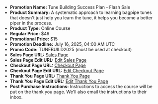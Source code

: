 - **Promotion Name:** Tune Building Success Plan - Flash Sale  
- **Product Summary:** A systematic approach to learning bagpipe tunes that doesn't just help you learn the tune, it helps you become a better piper in the process.  
- **Product Type:** Online Course  
- **Regular Price:** $49  
- **Promotional Price:** $15  
- **Promotion Deadline:** July 16, 2025, 04:00 AM UTC  
- **Promo Code:** TUNEBUILD2025 (must be used at checkout)  
- **Sales Page URL:** [Sales Page](https://www.pipersdojo.university/tune-building-process)  
- **Sales Page Edit URL:** [Edit Sales Page](https://app.kajabi.com/admin/landing_pages/2150113531)  
- **Checkout Page URL:** [Checkout Page](https://www.pipersdojo.university/offers/5jqkQM3m)  
- **Checkout Page Edit URL:** [Edit Checkout Page](https://app.kajabi.com/admin/offers/2149364021/edit)  
- **Thank You Page URL:** [Thank You Page](https://www.pipersdojo.university/thank-you-tune-building-course)  
- **Thank You Page Edit URL:** [Edit Thank You Page](https://app.kajabi.com/admin/landing_pages/2151241826)  
- **Post Purchase Instructions:** Instructions to access the course will be put on the thank you page. We'll also email the instructions to their inbox.  